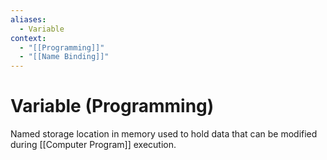 ```yaml
---
aliases:
  - Variable
context:
  - "[[Programming]]"
  - "[[Name Binding]]"
---
```


# Variable (Programming)

Named storage location in memory used to hold data that can be modified during [[Computer Program]] execution.
